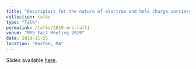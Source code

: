 ```yaml
---
title: "Descriptors for the nature of electron and hole charge carriers from first-principles calculations data"
collection: talks
type: "Talk"
permalink: /talks/2019-mrs-fall1
venue: "MRS Fall Meeting 2019"
date: 2019-11-25
location: "Boston, MA"
---
```


Slides available [here](https://speakerdeck.com/dandavies99/descriptors-for-the-nature-of-electron-and-hole-charge-carriers-from-first-principles-calculations-data).
